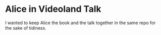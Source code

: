 Alice in Videoland Talk
==================

I wanted to keep Alice the book and the talk together in the same repo for the sake of tidiness.